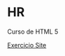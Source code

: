 # HR
 Curso de HTML 5

<a href= "https://nunes27.github.io/HR/Aula%2021/desafio10.html/android.html">Exercicio Site </a>